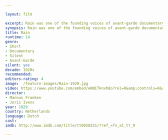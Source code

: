 ```yaml
---

layout: film

excerpt: Rain was one of the founding voices of avant-garde documentary, and perhaps the fullest realization of the filmic tradition of City Symphony. 
synopsis: Rain was one of the founding voices of avant-garde documentary, and perhaps the fullest realization of the filmic tradition of City Symphony. 
title: Rain
runtime: 14
genre: 
- Short
- Documentary 
- Silent
- Avant-Garde
silent: yes
decade: 1920s
recommended: 
editors-rating: 4
image:  /feature-images/Rain-1929.jpg
video: https://www.youtube.com/embed/eNNI7knvh8o?rel=0&amp;controls=0&amp;showinfo=0
director: 
- Mannus Franken
- Joris Ivens
year: 1929
country: Netherlands
language: Dutch 
cast:
imdb: http://www.imdb.com/title/tt0020321/?ref_=fn_al_tt_9

---
```

